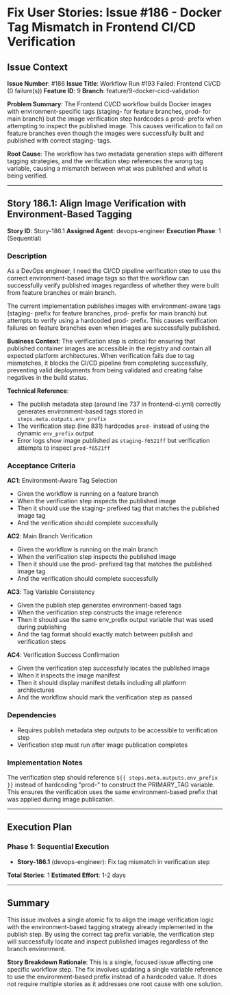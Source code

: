 # Fix User Stories: Issue #186 - Docker Tag Mismatch in Frontend CI/CD Verification

## Issue Context

**Issue Number**: #186
**Issue Title**: Workflow Run #193 Failed: Frontend CI/CD (0 failure(s))
**Feature ID**: 9
**Branch**: feature/9-docker-cicd-validation

**Problem Summary**: The Frontend CI/CD workflow builds Docker images with environment-specific tags (staging- for feature branches, prod- for main branch) but the image verification step hardcodes a prod- prefix when attempting to inspect the published image. This causes verification to fail on feature branches even though the images were successfully built and published with correct staging- tags.

**Root Cause**: The workflow has two metadata generation steps with different tagging strategies, and the verification step references the wrong tag variable, causing a mismatch between what was published and what is being verified.

---

## Story 186.1: Align Image Verification with Environment-Based Tagging

**Story ID**: Story-186.1
**Assigned Agent**: devops-engineer
**Execution Phase**: 1 (Sequential)

### Description

As a DevOps engineer, I need the CI/CD pipeline verification step to use the correct environment-based image tags so that the workflow can successfully verify published images regardless of whether they were built from feature branches or main branch.

The current implementation publishes images with environment-aware tags (staging- prefix for feature branches, prod- prefix for main branch) but attempts to verify using a hardcoded prod- prefix. This causes verification failures on feature branches even when images are successfully published.

**Business Context**: The verification step is critical for ensuring that published container images are accessible in the registry and contain all expected platform architectures. When verification fails due to tag mismatches, it blocks the CI/CD pipeline from completing successfully, preventing valid deployments from being validated and creating false negatives in the build status.

**Technical Reference**:
- The publish metadata step (around line 737 in frontend-ci.yml) correctly generates environment-based tags stored in `steps.meta.outputs.env_prefix`
- The verification step (line 831) hardcodes `prod-` instead of using the dynamic `env_prefix` output
- Error logs show image published as `staging-f6521ff` but verification attempts to inspect `prod-f6521ff`

### Acceptance Criteria

**AC1**: Environment-Aware Tag Selection
- Given the workflow is running on a feature branch
- When the verification step inspects the published image
- Then it should use the staging- prefixed tag that matches the published image tag
- And the verification should complete successfully

**AC2**: Main Branch Verification
- Given the workflow is running on the main branch
- When the verification step inspects the published image
- Then it should use the prod- prefixed tag that matches the published image tag
- And the verification should complete successfully

**AC3**: Tag Variable Consistency
- Given the publish step generates environment-based tags
- When the verification step constructs the image reference
- Then it should use the same env_prefix output variable that was used during publishing
- And the tag format should exactly match between publish and verification steps

**AC4**: Verification Success Confirmation
- Given the verification step successfully locates the published image
- When it inspects the image manifest
- Then it should display manifest details including all platform architectures
- And the workflow should mark the verification step as passed

### Dependencies

- Requires publish metadata step outputs to be accessible to verification step
- Verification step must run after image publication completes

### Implementation Notes

The verification step should reference `${{ steps.meta.outputs.env_prefix }}` instead of hardcoding "prod-" to construct the PRIMARY_TAG variable. This ensures the verification uses the same environment-based prefix that was applied during image publication.

---

## Execution Plan

### Phase 1: Sequential Execution
- **Story-186.1** (devops-engineer): Fix tag mismatch in verification step

**Total Stories**: 1
**Estimated Effort**: 1-2 days

---

## Summary

This issue involves a single atomic fix to align the image verification logic with the environment-based tagging strategy already implemented in the publish step. By using the correct tag prefix variable, the verification step will successfully locate and inspect published images regardless of the branch environment.

**Story Breakdown Rationale**: This is a single, focused issue affecting one specific workflow step. The fix involves updating a single variable reference to use the environment-based prefix instead of a hardcoded value. It does not require multiple stories as it addresses one root cause with one solution.
